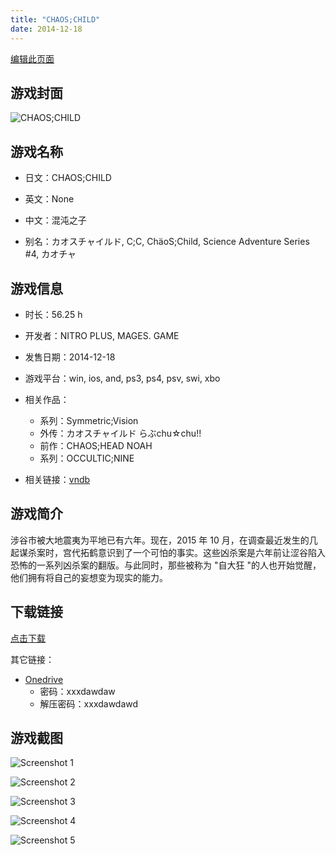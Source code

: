 ```yaml
---
title: "CHAOS;CHILD"
date: 2014-12-18
---
```

[编辑此页面](https://github.com/ACG-3/ADV3-source/blob/main/source/_posts/CHAOS%3BCHILD.md)

## 游戏封面

![CHAOS;CHILD](https%3A//pan.timero.xyz/onedrive/img_lib_001/CHAOS%3BCHILD_cover.avif)


## 游戏名称

- 日文：CHAOS;CHILD
- 英文：None
- 中文：混沌之子

- 别名：カオスチャイルド, C;C, ChäoS;Child, Science Adventure Series #4, カオチャ


## 游戏信息

- 时长：56.25 h
- 开发者：NITRO PLUS, MAGES. GAME
- 发售日期：2014-12-18
- 游戏平台：win, ios, and, ps3, ps4, psv, swi, xbo
- 相关作品：
   - 系列：Symmetric;Vision
   - 外传：カオスチャイルド らぶchu☆chu!!
   - 前作：CHAOS;HEAD NOAH
   - 系列：OCCULTIC;NINE

- 相关链接：[vndb](https://vndb.org/v14018)


## 游戏简介

涉谷市被大地震夷为平地已有六年。现在，2015 年 10 月，在调查最近发生的几起谋杀案时，宫代拓鹤意识到了一个可怕的事实。这些凶杀案是六年前让涩谷陷入恐怖的一系列凶杀案的翻版。与此同时，那些被称为 "自大狂 "的人也开始觉醒，他们拥有将自己的妄想变为现实的能力。




## 下载链接

[点击下载](https://pan.timero.xyz/onedrive/adv_lib_001/CHAOS%3BCHILD)

其它链接：
- [Onedrive](xxxdadaw)
    - 密码：xxxdawdaw
    - 解压密码：xxxdawdawd


## 游戏截图


![Screenshot 1](https%3A//pan.timero.xyz/onedrive/img_lib_001/CHAOS%3BCHILD_Screenshot_1.avif)

![Screenshot 2](https%3A//pan.timero.xyz/onedrive/img_lib_001/CHAOS%3BCHILD_Screenshot_2.avif)

![Screenshot 3](https%3A//pan.timero.xyz/onedrive/img_lib_001/CHAOS%3BCHILD_Screenshot_3.avif)

![Screenshot 4](https%3A//pan.timero.xyz/onedrive/img_lib_001/CHAOS%3BCHILD_Screenshot_4.avif)

![Screenshot 5](https%3A//pan.timero.xyz/onedrive/img_lib_001/CHAOS%3BCHILD_Screenshot_5.avif)

